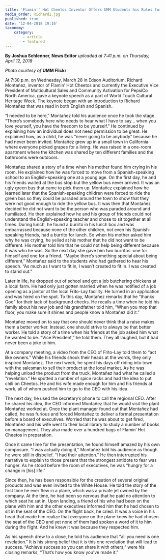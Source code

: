 ```yaml
---
title: 'Flamin'' Hot Cheetos Inventor Offers UMM Students his Rules for Success'
media_order: Richard2.jpg
published: true
date: '12-04-2018 19:16'
taxonomy:
    category:
        - article
        - featured
---
```


**By Joshua Schlenner, News Editor** _uploaded at 7:41 p.m. on Thursday, April 12, 2018_

_Photo courtesy of_ **UMM Flickr**

At 7:30 p.m. on Wednesday, March 28 in Edson Auditorium, Richard Montañez, inventor of Flamin’ Hot Cheetos and currently the Executive Vice President of Multicultural Sales and Community Activation for PepsiCo North America, gave a keynote speech as a part of World Touch Cultural Heritage Week. The keynote began with an introduction to Richard Montañez that was read in both English and Spanish.

“I needed to be here,” Montañez told his audience once he took the stage. “There’s somebody here who needs to hear what I have to say... when you love yourself, you have the freedom to be yourself.” He continued by explaining how an individual does not need permission to be great. He explained how, as a child, he was “never going to be anybody” because he had never been invited. Montañez grew up in a small town in California where everyone picked grapes for a living. He was raised in a one-room apartment where the kitchen was shared by ten different families and the bathrooms were outdoors. 

Montañez shared a story of a time when his mother found him crying in his room. He explained how he was forced to move from a Spanish-speaking school to an English-speaking one at a young age. On the first day, he and his friends waited at the bus stop but the yellow bus never arrived. It was an ugly green bus that came to pick them up. Montañez explained how he learned later that the Spanish-speaking children were forced to ride the green bus so they could be paraded around the town to show that they were not good enough to ride the yellow bus. It was then that Montañez decided he did not want to be the person who was paraded around and humiliated. He then explained how he and his group of friends could not understand the English-speaking teacher and chose to sit together at all times. During lunch, he found a burrito in his lunch box and was embarrassed because none of the other children, not even his Spanish-speaking friends, had a burrito for lunch. So when his mother asked him why he was crying, he yelled at his mother that he did not want to be different. His mother told him that he could not help being different because it was who he was. So the next day she gave him two burritos: one for himself and one for a friend. “Maybe there’s something special about being different,” Montañez said to the students who had gathered to hear his speech. “As much as I want to fit in, I wasn’t created to fit in. I was created to stand out.” 

Later in life, he dropped out of school and got a job butchering chickens at a local farm. He had only just gotten married when he was notified of a job opening as a janitor at the local Frito-Lay facility. He turned in an application and was hired on the spot. To this day, Montañez remarks that he “thanks God” for their lack of background checks. He recalls a time when he told his family about his new job and his grandfather told him, “When you mop that floor, you make sure it shines and people know a Montañez did it.” 

Montañez moved on to say that one should never think that a raise makes them a better worker. Instead, one should strive to always be that better worker. He told a story of a time when his friends at the job asked him what he wanted to be. “Vice President,” he told them. They all laughed, but it had never been a joke to him. 

At a company meeting, a video from the CEO of Frito-Lay told them to “act like owners.” While his friends shook their heads at the words, they only inspired Montañez. The next week, he spent his days off riding into town with the salesman to sell their product at the local market. As he was helping unload the product from the truck, Montañez had what he called a “revelation.” He spotted a number of spice racks and had the idea to put chili on Cheetos. He and his wife made enough for him and his friends at work, all of whom pushed him to go to the CEO with his idea. 

The next day, he used the secretary’s phone to call the regional CEO. After he shared his idea, the CEO informed Montañez that he would visit the plant Montañez worked at. Once the plant manager found out that Montañez had called, he was furious and forced Montañez to deliver a formal presentation before a board of executives. Worried that he was about to get fired, Montañez and his wife went to their local library to study a number of books on management. They also made over a hundred bags of Flamin’ Hot Cheetos in preparation. 

Once it came time for the presentation, he found himself amazed by his own composure. “I was actually doing it,” Montañez told his audience as though he were still in disbelief. “I had their attention.” He then interrupted his narrative to explain to those present that the strongest antidote to fear was hunger. As he stood before the room of executives, he was “hungry for a change in [his] life.” 

Since then, he has been responsible for the creation of several original products and was even invited to the White House. He told the story of the first time he ever flew in a plane, which was a private jet owned by the company. At the time, he had been so nervous that he paid no attention to which seat he sat in. Upon landing, a friend of his who had been on the plane with him and the other executives informed him that he had chosen to sit in the seat of the CEO. On the flight back, he cried. It was a voice in his head that made him realize that everyone on the plane knew he had chosen the seat of the CEO and yet none of them had spoken a word of it to him during the flight. And he knew it was because they respected him. 

As his speech drew to a close, he told his audience that “all you need is one revelation.” It is his strong belief that it is this one revelation that will lead to success. “Achieve success so you can share it with others,” were his closing remarks, “That’s how you know you’ve made it.” 